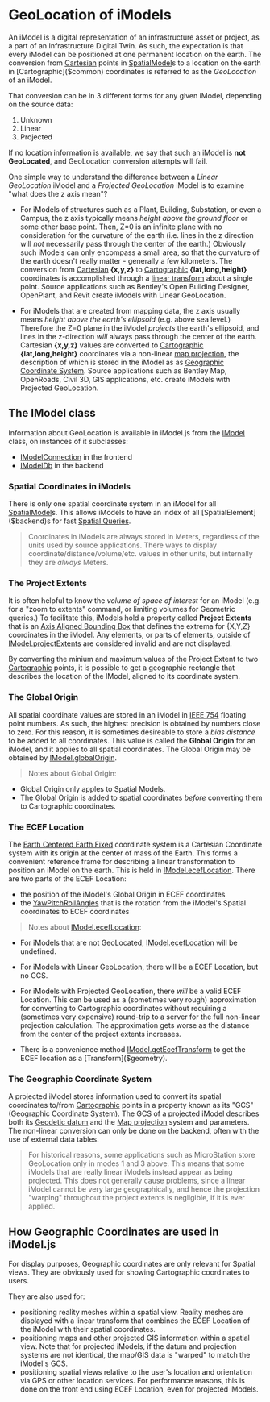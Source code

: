 # GeoLocation of iModels

An iModel is a digital representation of an infrastructure asset or project, as a part of an Infrastructure Digital Twin. As such, the expectation is that every iModel can be positioned at one permanent location on the earth. The conversion from [Cartesian](https://en.wikipedia.org/wiki/Cartesian_coordinate_system) points in [SpatialModel]($backend)s to a location on the earth in [Cartographic]($common) coordinates is referred to as the *GeoLocation* of an iModel.

That conversion can be in 3 different forms for any given iModel, depending on the source data:

1. Unknown
2. Linear
3. Projected

If no location information is available, we say that such an iModel is **not GeoLocated**, and GeoLocation conversion attempts will fail.

One simple way to understand the difference between a *Linear GeoLocation* iModel and a *Projected GeoLocation* iModel is to examine "what does the z axis mean"?

- For iModels of structures such as a Plant, Building, Substation, or even a Campus, the z axis typically means *height above the ground floor* or some other base point. Then, Z=0 is an infinite plane with no consideration for the curvature of the earth (i.e. lines in the z direction will *not* necessarily pass through the center of the earth.) Obviously such iModels can only encompass a small area, so that the curvature of the earth doesn't really matter - generally a few kilometers. The conversion from [Cartesian](https://en.wikipedia.org/wiki/Cartesian_coordinate_system) **{x,y,z}** to [Cartographic]($common) **{lat,long,height}** coordinates is accomplished through a [linear transform](#ecef-transform) about a single point. Source applications such as Bentley's Open Building Designer, OpenPlant, and Revit create iModels with Linear GeoLocation.

- For iModels that are created from mapping data, the z axis usually means *height above the earth's ellipsoid* (e.g. above sea level.) Therefore the Z=0 plane in the iModel *projects*  the earth's ellipsoid, and lines in the z-direction *will* always pass through the center of the earth. Cartesian **{x,y,z}** values are converted to [Cartographic]($common) **{lat,long,height}** coordinates via a non-linear [map projection](https://en.wikipedia.org/wiki/Map_projection), the description of which is stored in the iModel as as [Geographic Coordinate System](#the-geographic-coordinate-system). Source applications such as Bentley Map, OpenRoads, Civil 3D, GIS applications, etc. create iModels with Projected GeoLocation.

## The IModel class

Information about GeoLocation is available in iModel.js from the [IModel]($common) class, on instances of it subclasses:

- [IModelConnection]($frontend) in the frontend
- [IModelDb]($backend) in the backend

### Spatial Coordinates in iModels

There is only one spatial coordinate system in an iModel for all [SpatialModel]($backend)s. This allows iModels to have an index of all [SpatialElement]($backend)s for fast [Spatial Queries](./SpatialQueries.md).

> Coordinates in iModels are always stored in Meters, regardless of the units used by source applications. There ways to display coordinate/distance/volume/etc. values in other units, but internally they are *always* Meters.

### The Project Extents

It is often helpful to know the *volume of space of interest* for an iModel (e.g. for a "zoom to extents" command, or limiting volumes for Geometric queries.) To facilitate this, iModels hold a property called **Project Extents** that is an [Axis Aligned Bounding Box](https://en.wikipedia.org/wiki/Minimum_bounding_box#Axis-aligned_minimum_bounding_box) that defines the extrema for {X,Y,Z} coordinates in the iModel. Any elements, or parts of elements, outside of [IModel.projectExtents]($common) are considered invalid and are not displayed.

By converting the minium and maximum values of the Project Extent to two [Cartographic]($common) points, it is possible to get a geographic rectangle that describes the location of the IModel, aligned to its coordinate system.

### The Global Origin

All spatial coordinate values are stored in an iModel in [IEEE 754](https://en.wikipedia.org/wiki/IEEE_754) floating point numbers. As such, the highest precision is obtained by numbers close to zero. For this reason, it is sometimes desireable to store a *bias distance* to be added to all coordinates. This value is called the **Global Origin** for an iModel, and it applies to all spatial coordinates. The Global Origin may be obtained by [IModel.globalOrigin]($common).

> Notes about Global Origin:

- Global Origin only apples to Spatial Models.
- The Global Origin is added to spatial coordinates *before* converting them to Cartographic coordinates.

### The ECEF Location

The [Earth Centered Earth Fixed](https://en.wikipedia.org/wiki/ECEF) coordinate system is a Cartesian Coordinate system with its origin at the center of mass of the Earth. This forms a convenient reference frame for describing a linear transformation to position an iModel on the earth. This is held in [IModel.ecefLocation]($common). There are two parts of the ECEF Location:

- the position of the iModel's Global Origin in ECEF coordinates
- the [YawPitchRollAngles]($geometry) that is the rotation from the iModel's Spatial coordinates to ECEF coordinates

> Notes about [IModel.ecefLocation]($common):

- For iModels that are not GeoLocated, [IModel.ecefLocation]($common) will be undefined.
- For iModels with Linear GeoLocation, there will be a ECEF Location, but no GCS.
- For iModels with Projected GeoLocation, there *will* be a valid ECEF Location. This can be used as a (sometimes very rough) approximation for converting to Cartographic coordinates without requiring a (sometimes very expensive) round-trip to a server for the full non-linear projection calculation. The approximation gets worse as the distance from the center of the project extents increases.

- There is a convenience method [IModel.getEcefTransform]($common) to get the ECEF location as a [Transform]($geometry).

### The Geographic Coordinate System

A projected iModel stores information used to convert its spatial coordinates to/from [Cartographic]($common) points in a property known as its "GCS" (Geographic Coordinate System). The GCS of a projected iModel describes both its [Geodetic datum](https://en.wikipedia.org/wiki/Geodetic_datum) and the [Map projection](https://en.wikipedia.org/wiki/Map_projection) system and parameters. The non-linear conversion can only be done on the backend, often with the use of external data tables.

> For historical reasons, some applications such as MicroStation store GeoLocation only in modes 1 and 3 above. This means that some iModels that are really linear iModels instead appear as being projected. This does not generally cause problems, since a linear iModel cannot be very large geographically, and hence the projection "warping" throughout the project extents is negligible, if it is ever applied.

## How Geographic Coordinates are used in iModel.js

For display purposes, Geographic coordinates are only relevant for Spatial views. They are obviously used for showing Cartographic coordinates to users.

They are also used for:

- positioning reality meshes within a spatial view. Reality meshes are displayed with a linear transform that combines the ECEF Location of the iModel with their spatial coordinates.
- positioning maps and other projected GIS information within a spatial view. Note that for projected iModels, if the datum and projection systems are not identical, the map/GIS data is "warped" to match the iModel's GCS.
- positioning spatial views relative to the user's location and orientation via GPS or other location services. For performance reasons, this is done on the front end using ECEF Location, even for projected iModels.
